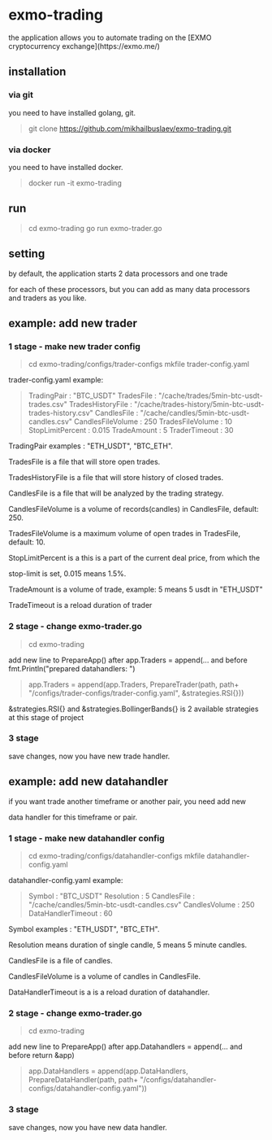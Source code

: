 # exmo-trading
<p>the application allows you to automate trading on the [EXMO cryptocurrency exchange](https://exmo.me/)</p>

## installation

### via git

<p>you need to have installed golang, git.</p>

> git clone https://github.com/mikhailbuslaev/exmo-trading.git

### via docker

<p>you need to have installed docker.</p>

> docker run -it exmo-trading

## run

> cd exmo-trading
> go run exmo-trader.go

## setting

<p>by default, the application starts 2 data processors and one trade</p>
<p>for each of these processors, but you can add as many data processors and traders as you like.</p>

## example: add new trader

### 1 stage - make new trader config

> cd exmo-trading/configs/trader-configs
> mkfile trader-config.yaml

<p>trader-config.yaml example:</p>

> TradingPair : "BTC_USDT"
> TradesFile  : "/cache/trades/5min-btc-usdt-trades.csv"
> TradesHistoryFile : "/cache/trades-history/5min-btc-usdt-trades-history.csv"
> CandlesFile       : "/cache/candles/5min-btc-usdt-candles.csv"
> CandlesFileVolume : 250
> TradesFileVolume  : 10
> StopLimitPercent  : 0.015
> TradeAmount : 5
> TraderTimeout : 30

<p>TradingPair examples : "ETH_USDT", "BTC_ETH".</p>
<p>TradesFile is a file that will store open trades.</p>
<p>TradesHistoryFile is a file that will store history of closed trades.</p>
<p>CandlesFile is a file that will be analyzed by the trading strategy.</p>
<p>CandlesFileVolume is a volume of records(candles) in CandlesFile, default: 250.</p>
<p>TradesFileVolume is a maximum volume of open trades in TradesFile, default: 10.</p>
<p>StopLimitPercent is a this is a part of the current deal price, from which the </p>
<p>stop-limit is set, 0.015 means 1.5%.</p>
<p>TradeAmount is a volume of trade, example: 5 means 5 usdt in "ETH_USDT"</p>
<p>TradeTimeout is a reload duration of trader</p>

### 2 stage - change exmo-trader.go

> cd exmo-trading
<p>add new line to PrepareApp() after app.Traders = append(... and before fmt.Println("prepared datahandlers: ")</p>

>	app.Traders = append(app.Traders, PrepareTrader(path, path+
>		"/configs/trader-configs/trader-config.yaml", &strategies.RSI{}))

<p>&strategies.RSI{} and &strategies.BollingerBands{} is 2 available strategies at this stage of project</p>

### 3 stage

<p>save changes, now you have new trade handler.</p>

## example: add new datahandler

<p>if you want trade another timeframe or another pair, you need add new </p>
<p>data handler for this timeframe or pair.</p>

### 1 stage - make new datahandler config

> cd exmo-trading/configs/datahandler-configs
> mkfile datahandler-config.yaml

<p>datahandler-config.yaml example:</p>

> Symbol : "BTC_USDT"
> Resolution : 5
> CandlesFile : "/cache/candles/5min-btc-usdt-candles.csv"
> CandlesVolume : 250
> DataHandlerTimeout : 60

<p>Symbol examples : "ETH_USDT", "BTC_ETH".</p>
<p>Resolution means duration of single candle, 5 means 5 minute candles.</p>
<p>CandlesFile is a file of candles.</p>
<p>CandlesFileVolume is a volume of candles in CandlesFile.</p>
<p>DataHandlerTimeout is a is a reload duration of datahandler.</p>

### 2 stage - change exmo-trader.go

> cd exmo-trading
<p>add new line to PrepareApp() after app.Datahandlers = append(... and before return &app)</p>

>	app.DataHandlers = append(app.DataHandlers, PrepareDataHandler(path, path+
>		"/configs/datahandler-configs/datahandler-config.yaml"))

### 3 stage

<p>save changes, now you have new data handler.</p>
